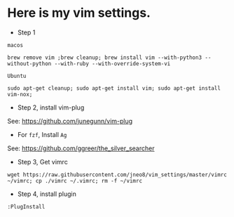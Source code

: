 # Here is my vim settings.

- Step 1

`macos`

```
brew remove vim ;brew cleanup; brew install vim --with-python3 --without-python --with-ruby --with-override-system-vi
```

`Ubuntu`

```
sudo apt-get cleanup; sudo apt-get install vim; sudo apt-get install vim-nox;
```

- Step 2, install vim-plug

See: https://github.com/junegunn/vim-plug

- For `fzf`, Install `Ag`

See: https://github.com/ggreer/the_silver_searcher

- Step 3, Get vimrc

```
wget https://raw.githubusercontent.com/jneo8/vim_settings/master/vimrc ~/vimrc; cp ./vimrc ~/.vimrc; rm -f ~/vimrc
```

- Step 4, install plugin

```
:PlugInstall
```

